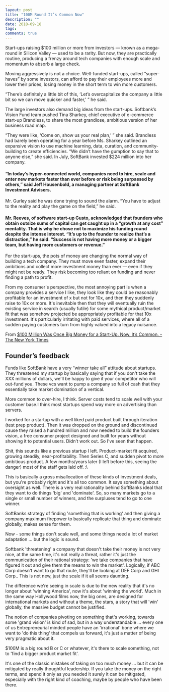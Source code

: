 ```yaml
---
layout: post
title: "100M Round It’s Common Now"
description: ""
date: 2018-09-18
tags: 
comments: true
---
```



Start-ups raising $100 million or more from investors — known as a mega-round in Silicon Valley — used to be a rarity. But now, they are practically routine, producing a frenzy around tech companies with enough scale and momentum to absorb a large check.


Moving aggressively is not a choice. Well-funded start-ups, called “super-haves” by some investors, can afford to pay their employees more and lower their prices, losing money in the short term to win more customers.

“There’s definitely a little bit of this, ‘Let’s overcapitalize the company a little bit so we can move quicker and faster,’ ” he said.

The large investors also demand big ideas from the start-ups. Softbank’s Vision Fund team pushed Tina Sharkey, chief executive of e-commerce start-up Brandless, to share the most grandiose, ambitious version of her business road map.

“They were like, ‘Come on, show us your real plan,’ ” she said. Brandless had barely been operating for a year before Ms. Sharkey outlined an expansive vision to use machine learning, data, curation, and community-building to create efficiencies. “We didn’t have the gumption to say that to anyone else,” she said. In July, SoftBank invested $224 million into her company.

#### “In today’s hyper-connected world, companies need to hire, scale and enter new markets faster than ever before or risk being surpassed by others,” said Jeff Housenbold, a managing partner at SoftBank Investment Advisers.

Mr. Gurley said he was done trying to sound the alarm. “You have to adjust to the reality and play the game on the field,” he said.

#### Mr. Reeves, of software start-up Gusto, acknowledged that founders who obtain outsize sums of capital can get caught up in a “growth at any cost” mentality. That is why he chose not to maximize his funding round despite the intense interest. “It’s up to the founder to realize that’s a distraction,” he said. “Success is not having more money or a bigger team, but having more customers or revenue.”

For the start-ups, the pots of money are changing the normal way of building a tech company. They must move even faster, expand their ambitions and collect more investment money than ever — even if they might not be ready. They risk becoming too reliant on funding and never finding a path to profit.


From my consumer's perspective, the most annoying part is when a company provides a service I like, they look like they could be reasonably profitable for an investment of x but not for 10x, and then they suddenly raise to 10x or more. It's inevitable then that they will eventually ruin the existing service in search (usually futile) for some mythical product/market fit that was somehow projected be appropriately profitable for that 10x investment.
It's particularly irritating with paid services, where all of a sudden 
paying customers turn from highly valued into a legacy nuisance.

From [$100 Million Was Once Big Money for a Start-Up. Now, It’s Common. - The New York Times](https://www.nytimes.com/2018/08/14/technology/venture-capital-mega-round.html)

## Founder’s feedback

Funds like SoftBank have a very “winner take all” attitude about startups. They threatened my startup by basically saying that if you don't take the XXX millions of dollars, we'll be happy to give it your competitor who will out-fund you. These vcs want to pump a company so full of cash that they essentially take market domination of a vertical.

More common to over-hire, I think. Server costs tend to scale well with your customer base.I think most startups spend way more on advertising than servers.

I worked for a startup with a well liked paid product built through iteration (test prep product). Then it was dropped on the ground and discontinued cause they raised a hundred million and now needed to build the founders vision, a free consumer project designed and built for years without showing it to potential users. Didn’t work out. So I’ve seen that happen.

Shit, this sounds like a previous startup I left. Product-market fit acquired, growing steadily, near-profitability. Then Series C, and sudden pivot to more ambitious product. A few months/years later (I left before this, seeing the danger) most of the staff gets laid off. :\

This is basically a gross misallocation of these kinds of investment deals, but you're probably right and it's all too common. It says something about oversight as well.
There is a very real rationality behind SoftBanks ideal that they want to do things 'big' and 'dominate'. So, so many markets go to a single or small number of winners, and the surpluses tend to go to one winner.

SoftBanks strategy of finding 'something that is working' and then giving a company maximum firepower to basically replicate that thing and dominate globally, makes sense for them.

Now - some things don't scale well, and some things need a lot of market adaptation ... but the logic is sound.

Softbank 'threatening' a company that doesn't take their money is not very nice, at the same time, it's not really a threat, rather it's just the communication of their rational strategy: 'we take companies that have figured it out and give them the means to win the market'. Logically, if ABC Corp doesn't want to go that route, they'll be looking at DEF Corp and GHI Corp.. This is not new, just the scale if it all seems daunting.

The difference we're seeing in scale is due to the new reality that it's no longer about 'winning America', now it's about 'winning the world'. Much in the same way Hollywood films now, the big ones, are designed for international markets and without a theme, the stars, a story that will 'win' globally, the massive budget cannot be justified.

The notion of companies pivoting on something that's working, towards some 'grand vision' is kind of sad, but in a way understandable ... every one of us Entrepreneurial minded people have an 'irrational' bone where we want to 'do this thing' that compels us forward, it's just a matter of being very pragmatic about it.

$100M is a big round B or C or whatever, it's there to scale something, not to 'find a bigger product market fit'.

It's one of the classic mistakes of taking on too much money ... but it can be mitigated by really thoughtful leadership. If you take the money on the right terms, and spend it only as you needed it surely it can be mitigated, especially with the right kind of coaching, maybe by people who have been there.

